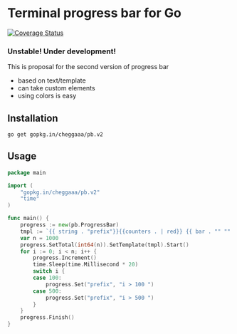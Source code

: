 # Terminal progress bar for Go  

[![Coverage Status](https://coveralls.io/repos/github/cheggaaa/pb/badge.svg?branch=v2)](https://coveralls.io/github/cheggaaa/pb?branch=v2)

### Unstable! Under development!

This is proposal for the second version of progress bar   
- based on text/template   
- can take custom elements   
- using colors is easy   

## Installation

```
go get gopkg.in/cheggaaa/pb.v2
```   

## Usage   

```Go
package main

import (
	"gopkg.in/cheggaaa/pb.v2"
	"time"
)

func main() {
	progress := new(pb.ProgressBar)
	tmpl := `{{ string . "prefix"}}{{counters . | red}} {{ bar . "" "" (cycle . "↖" "↗" "↘" "↙" )}} {{percent .}}`
	var n = 1000
	progress.SetTotal(int64(n)).SetTemplate(tmpl).Start()
	for i := 0; i < n; i++ {
		progress.Increment()
		time.Sleep(time.Millisecond * 20)
		switch i {
		case 100:
			progress.Set("prefix", "i > 100 ")
		case 500:
			progress.Set("prefix", "i > 500 ")
		}
	}
	progress.Finish()
}

```